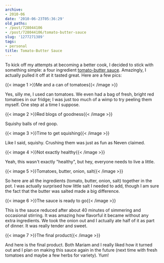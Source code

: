 ```yaml
---
archive:
- 2010-06
date: '2010-06-23T05:36:29'
old_paths:
- /post/728044106
- /post/728044106/tomato-butter-sauce
slug: '1277271389'
tags:
- personal
title: Tomato-Butter Sauce
---
```


To kick off my attempts at becoming a better cook, I decided to stick with
something simple: a four ingredient [tomato-butter sauce][1]. Amazingly,
I actually pulled it off at it tasted great.  Here are a few pics:

{{< image 1 >}}Me and a can of tomatoes{{< /image >}}

Yes, silly me, I used can tomatoes. We even had a bag of fresh, bright red
tomatoes in our fridge; I was just too much of a wimp to try peeling them
myself.  One step at a time I suppose.

{{< image 2 >}}Red blogs of goodness{{< /image >}}

Squishy balls of red goop.

{{< image 3 >}}Time to get squishing{{< /image >}}

Like I said, squishy.  Crushing them was just as fun as Neven claimed.

{{< image 4 >}}Not exactly healthy{{< /image >}}

Yeah, this wasn't exactly "healthy", but hey, everyone needs to live
a little.

{{< image 5 >}}Tomatoes, butter, onion, salt{{< /image >}}

So here are all the ingredients (tomato, butter, onion, salt) together in
the pot.  I was actually surprised how little salt I needed to add, though
I am sure the fact that the butter was salted made a big difference.

{{< image 6 >}}The sauce is ready to go{{< /image >}}

This is the sauce reduced after about 40 minutes of simmering and
occasional stirring.  It was amazing how flavorful it became without any
extra ingredients.  We took the onion out and I actually ate half of it as
part of dinner. It was really tender and sweet.

{{< image 7 >}}The final product{{< /image >}}

And here is the final product.  Both Mariam and I really liked how it
turned out and I plan on making this sauce again in the future (next time
with fresh tomatoes and maybe a few herbs for variety).  Yum!

[1]: http://saltandfat.com/post/361814241/tomato-butter-sauce

